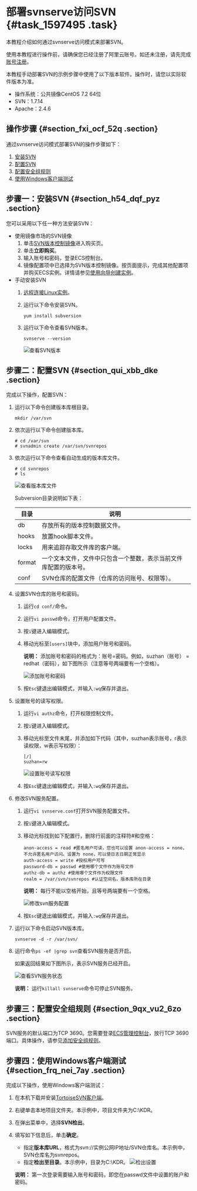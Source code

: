 # 部署svnserve访问SVN {#task_1597495 .task}

本教程介绍如何通过svnserve访问模式来部署SVN。

使用本教程进行操作前，请确保您已经注册了阿里云账号。如还未注册，请先完成[账号注册](https://account.alibabacloud.com/register/intl_register.htm)。

本教程手动部署SVN的示例步骤中使用了以下版本软件。操作时，请您以实际软件版本为准。

-   操作系统：公共镜像CentOS 7.2 64位
-   SVN：1.7.14
-   Apache：2.4.6

## 操作步骤 {#section_fxi_ocf_52q .section}

通过svnserve访问模式部署SVN的操作步骤如下：

1.  [安装SVN](#section_h54_dqf_pyz)
2.  [配置SVN](#section_qui_xbb_dke)
3.  [配置安全组规则](#section_9qx_vu2_6zo)
4.  [使用Windows客户端测试](#section_frq_nei_7ay)

## 步骤一：安装SVN {#section_h54_dqf_pyz .section}

您可以采用以下任一种方法安装SVN：

-   使用镜像市场的SVN镜像
    1.  单击[SVN版本控制镜像](https://market.aliyun.com/products/55530001/jxsc000061.html)进入购买页。
    2.  单击**立即购买**。
    3.  输入账号和密码，登录ECS控制台。
    4.  镜像配置项中已选择为SVN版本控制镜像。按页面提示，完成其他配置项并购买ECS实例。详情请参见[使用向导创建实例](../intl.zh-CN/实例/创建实例/使用向导创建实例.md#)。
-   手动安装SVN
    1.  [远程连接Linux实例](../intl.zh-CN/实例/连接实例/连接Linux实例/使用用户名密码验证连接Linux实例.md#)。
    2.  运行以下命令安装SVN。

        ``` {#codeblock_90i_lm5_qzi}
        yum install subversion
        ```

    3.  运行以下命令查看SVN版本。

        ``` {#codeblock_6ml_3bk_pyo}
        svnserve --version
        ```

        ![查看SVN版本](http://static-aliyun-doc.oss-cn-hangzhou.aliyuncs.com/assets/img/9780/156756148712528_zh-CN.png)


## 步骤二：配置SVN {#section_qui_xbb_dke .section}

完成以下操作，配置SVN：

1.  运行以下命令创建版本库根目录。 

    ``` {#codeblock_mvg_f02_stx}
    mkdir /var/svn
    ```

2.  依次运行以下命令创建版本库。 

    ``` {#codeblock_xbm_t6r_2y3}
    # cd /var/svn
    # svnadmin create /var/svn/svnrepos
    ```

3.  依次运行以下命令查看自动生成的版本库文件。 

    ``` {#codeblock_0z1_5zd_n4s}
    # cd svnrepos
    # ls
    ```

    ![查看版本库文件](http://static-aliyun-doc.oss-cn-hangzhou.aliyuncs.com/assets/img/9780/156756148712529_zh-CN.png)

    Subversion目录说明如下表：

    |目录|说明|
    |--|--|
    |db|存放所有的版本控制数据文件。|
    |hooks|放置hook脚本文件。|
    |locks|用来追踪存取文件库的客户端。|
    |format|一个文本文件，文件中只包含一个整数，表示当前文件库配置的版本号。|
    |conf|SVN仓库的配置文件（仓库的访问账号、权限等）。|

4.  设置SVN仓库的账号和密码。 
    1.  运行`cd conf/`命令。
    2.  运行`vi passwd`命令，打开用户配置文件。
    3.  按`i`键进入编辑模式。
    4.  移动光标至`[users]`块中，添加用户账号和密码。 

        **说明：** 添加账号和密码的格式为：账号=密码。例如，suzhan（账号） = redhat（密码），如下图所示（注意等号两端要有一个空格）。

        ![添加账号和密码](http://static-aliyun-doc.oss-cn-hangzhou.aliyuncs.com/assets/img/9780/156756148712530_zh-CN.png)

    5.  按`Esc`键退出编辑模式，并输入`:wq`保存并退出。
5.  设置账号的读写权限。 
    1.  运行`vi authz`命令，打开权限控制文件。
    2.  按`i`键进入编辑模式。
    3.  移动光标至文件末尾，并添加如下代码（其中，suzhan表示账号，r表示读权限，w表示写权限）： 

        ``` {#codeblock_5cv_jpj_877}
        [/]
        suzhan=rw
        ```

        ![设置账号读写权限](http://static-aliyun-doc.oss-cn-hangzhou.aliyuncs.com/assets/img/9780/156756148712531_zh-CN.png)

    4.  按`Esc`键退出编辑模式，并输入`:wq`保存并退出。
6.  修改SVN服务配置。 
    1.  运行`vi svnserve.conf`打开SVN服务配置文件。
    2.  按`i`键进入编辑模式。
    3.  移动光标找到如下配置行，删除行前面的注释符\#和空格： 

        ``` {#codeblock_lif_rae_bf5}
        anon-access = read #匿名用户可读，您也可以设置 anon-access = none，不允许匿名用户访问。设置为 none，可以使日志日期正常显示
        auth-access = write #授权用户可写
        password-db = passwd #使用哪个文件作为账号文件
        authz-db = authz #使用哪个文件作为权限文件
        realm = /var/svn/svnrepos #认证空间名，版本库所在目录
        ```

        **说明：** 每行不能以空格开始，且等号两端要有一个空格。

        ![修改svn服务配置](http://static-aliyun-doc.oss-cn-hangzhou.aliyuncs.com/assets/img/9780/156756148712532_zh-CN.png)

    4.  按`Esc`键退出编辑模式，并输入`:wq`保存并退出。
7.  运行以下命令启动SVN版本库。 

    ``` {#codeblock_2wb_bxm_m7c}
    svnserve -d -r /var/svn/
    ```

8.  运行命令`ps -ef |grep svn`查看SVN服务是否开启。 

    如果返回结果如下图所示，表示SVN服务已经开启。

    ![查看SVN服务状态](http://static-aliyun-doc.oss-cn-hangzhou.aliyuncs.com/assets/img/9780/156756148812533_zh-CN.png)

    **说明：** 运行`killall svnserve`命令可停止SVN服务。


## 步骤三：配置安全组规则 {#section_9qx_vu2_6zo .section}

SVN服务的默认端口为TCP 3690。您需要登录[ECS管理控制台](https://ecs.console.aliyun.com/#/home)，放行TCP 3690端口。具体操作，请参见[添加安全组规则](../intl.zh-CN/安全/安全组/添加安全组规则.md#)。

## 步骤四：使用Windows客户端测试 {#section_frq_nei_7ay .section}

完成以下操作，使用Windows客户端测试：

1.  在本机下载并安装[TortoiseSVN客户端](http://tortoisesvn.net/downloads.html)。
2.  右键单击本地项目文件夹。本示例中，项目文件夹为C:\\KDR。
3.  在弹出菜单中，选择**SVN检出**。
4.  填写如下信息后，单击**确定**。 

    -   指定**版本库URL**，格式为svn://实例公网IP地址/SVN仓库名。本示例中，SVN仓库名为svnrepos。
    -   指定**检出至目录**。本示例中，目录为C:\\KDR。
    ![检出设置](http://static-aliyun-doc.oss-cn-hangzhou.aliyuncs.com/assets/img/9780/156756148812535_zh-CN.png)

    **说明：** 第一次登录需要输入账号和密码，即您在passwd文件中设置的账户和密码。


